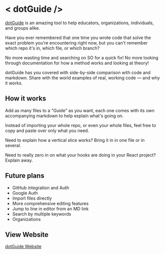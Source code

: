 # \< dotGuide /\>

[dotGuide](https://readme-c72e5.web.app/) is an amazing tool to help educators, organizations, individuals, and groups alike.

Have you ever remembered that one time you wrote code that solve the exact problem you're encountering right now, but you can't remember which repo it's in, which file, or which branch?

No more wasting time and searching on SO for a quick fix! No more looking through documentation for how a method works and looking at theory! 

dotGuide has you covered with side-by-side comparison with code and markdown.
Share with the world examples of real, working code — and why it works.

## How it works

Add as many files to a "Guide" as you want, each one comes with its own accompanying markdown to help explain what's going on.

Instead of importing your whole repo, or even your whole files, feel free to copy and paste over only what you need.

Need to explain how a vertical slice works? Bring it in in one file or in several.

Need to really zero in on what your hooks are doing in your React project? Explain away.

## Future plans

- GitHub integration and Auth
- Google Auth
- Import files directly
- More comprehensive editing features
- Jump to line in editor from an MD link
- Search by multiple keywords
- Organizations

## View Website

[dotGuide Website](https://readme-c72e5.web.app/)
